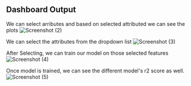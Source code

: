 ## Dashboard Output


We can select arributes and based on selected attributed we can see the plots
![Screenshot (2)](https://user-images.githubusercontent.com/49525481/158087588-1302c6e4-b097-42c2-a618-4408828a559d.png)


We can select the attributes from the dropdown list
![Screenshot (3)](https://user-images.githubusercontent.com/49525481/158087551-c58b8ccc-3deb-403f-8c2e-3286079a46b1.png)

After Selecting, we can train our model on those selected features
![Screenshot (4)](https://user-images.githubusercontent.com/49525481/158087556-4598fcac-8471-418d-962d-de91d42c6e51.png)

Once model is trained, we can see the different model's r2 score as well.
![Screenshot (5)](https://user-images.githubusercontent.com/49525481/158087560-18176dad-1322-4e2e-bb0d-0c7bc7f07330.png)
